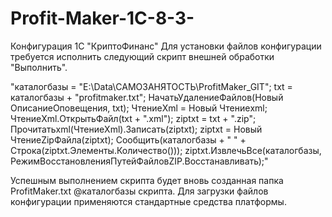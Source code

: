 # Profit-Maker-1C-8-3-
Конфигурация  1С "КриптоФинанс"
Для установки файлов конфигурации требуется исполнить следующий скрипт внешней  обработки "Выполнить".

"каталогбазы = "E:\Data\САМОЗАНЯТОСТЬ\ProfitMaker_GIT\";
txt = каталогбазы + "profitmaker.txt";
НачатьУдалениеФайлов(Новый ОписаниеОповещения, txt);
ЧтениеXml = Новый Чтениеxml;
ЧтениеXml.ОткрытьФайл(txt + ".xml");
ziptxt = txt + ".zip";
Прочитатьxml(ЧтениеXml).Записать(ziptxt);
ziptxt = Новый ЧтениеZipФайла(ziptxt);
Сообщить(каталогбазы + " " + Строка(ziptxt.Элементы.Количество()));
ziptxt.ИзвлечьВсе(каталогбазы, РежимВосстановленияПутейФайловZIP.Восстанавливать);"








Успешным выполнением скрипта будет вновь созданная папка ProfitMaker.txt @каталогбазы скрипта.
Для загрузки файлов  конфигурации применяются стандартные средства платформы. 
